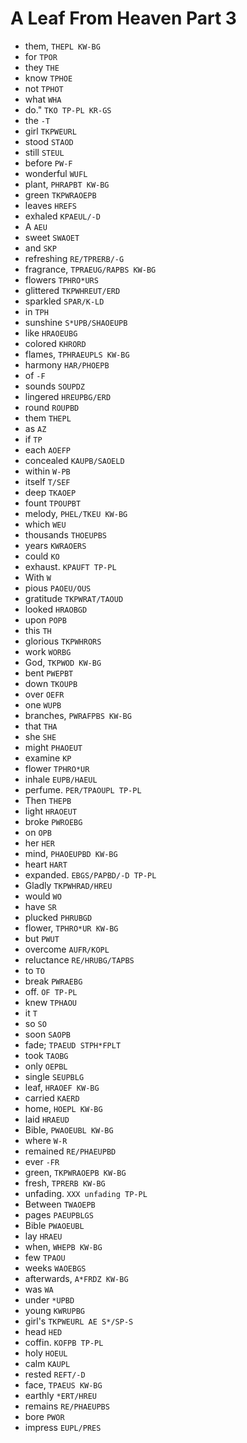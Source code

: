 # A Leaf From Heaven Part 3

* them, `THEPL KW-BG`
* for `TPOR`
* they `THE`
* know `TPHOE`
* not `TPHOT`
* what `WHA`
* do." `TKO TP-PL KR-GS`
* the `-T`
* girl `TKPWEURL`
* stood `STAOD`
* still `STEUL`
* before `PW-F`
* wonderful `WUFL`
* plant, `PHRAPBT KW-BG`
* green `TKPWRAOEPB`
* leaves `HREFS`
* exhaled `KPAEUL/-D`
* A `AEU`
* sweet `SWAOET`
* and `SKP`
* refreshing `RE/TPRERB/-G`
* fragrance, `TPRAEUG/RAPBS KW-BG`
* flowers `TPHRO*URS`
* glittered `TKPWHREUT/ERD`
* sparkled `SPAR/K-LD`
* in `TPH`
* sunshine `S*UPB/SHAOEUPB`
* like `HRAOEUBG`
* colored `KHRORD`
* flames, `TPHRAEUPLS KW-BG`
* harmony `HAR/PHOEPB`
* of `-F`
* sounds `SOUPDZ`
* lingered `HREUPBG/ERD`
* round `ROUPBD`
* them `THEPL`
* as `AZ`
* if `TP`
* each `AOEFP`
* concealed `KAUPB/SAOELD`
* within `W-PB`
* itself `T/SEF`
* deep `TKAOEP`
* fount `TPOUPBT`
* melody, `PHEL/TKEU KW-BG`
* which `WEU`
* thousands `THOEUPBS`
* years `KWRAOERS`
* could `KO`
* exhaust. `KPAUFT TP-PL`
* With `W`
* pious `PAOEU/OUS`
* gratitude `TKPWRAT/TAOUD`
* looked `HRAOBGD`
* upon `POPB`
* this `TH`
* glorious `TKPWHRORS`
* work `WORBG`
* God, `TKPWOD KW-BG`
* bent `PWEPBT`
* down `TKOUPB`
* over `OEFR`
* one `WUPB`
* branches, `PWRAFPBS KW-BG`
* that `THA`
* she `SHE`
* might `PHAOEUT`
* examine `KP`
* flower `TPHRO*UR`
* inhale `EUPB/HAEUL`
* perfume. `PER/TPAOUPL TP-PL`
* Then `THEPB`
* light `HRAOEUT`
* broke `PWROEBG`
* on `OPB`
* her `HER`
* mind, `PHAOEUPBD KW-BG`
* heart `HART`
* expanded. `EBGS/PAPBD/-D TP-PL`
* Gladly `TKPWHRAD/HREU`
* would `WO`
* have `SR`
* plucked `PHRUBGD`
* flower, `TPHRO*UR KW-BG`
* but `PWUT`
* overcome `AUFR/KOPL`
* reluctance `RE/HRUBG/TAPBS`
* to `TO`
* break `PWRAEBG`
* off. `OF TP-PL`
* knew `TPHAOU`
* it `T`
* so `SO`
* soon `SAOPB`
* fade; `TPAEUD STPH*FPLT`
* took `TAOBG`
* only `OEPBL`
* single `SEUPBLG`
* leaf, `HRAOEF KW-BG`
* carried `KAERD`
* home, `HOEPL KW-BG`
* laid `HRAEUD`
* Bible, `PWAOEUBL KW-BG`
* where `W-R`
* remained `RE/PHAEUPBD`
* ever `-FR`
* green, `TKPWRAOEPB KW-BG`
* fresh, `TPRERB KW-BG`
* unfading. `XXX unfading TP-PL`
* Between `TWAOEPB`
* pages `PAEUPBLGS`
* Bible `PWAOEUBL`
* lay `HRAEU`
* when, `WHEPB KW-BG`
* few `TPAOU`
* weeks `WAOEBGS`
* afterwards, `A*FRDZ KW-BG`
* was `WA`
* under `*UPBD`
* young `KWRUPBG`
* girl's `TKPWEURL AE S*/SP-S`
* head `HED`
* coffin. `KOFPB TP-PL`
* holy `HOEUL`
* calm `KAUPL`
* rested `REFT/-D`
* face, `TPAEUS KW-BG`
* earthly `*ERT/HREU`
* remains `RE/PHAEUPBS`
* bore `PWOR`
* impress `EUPL/PRES`
